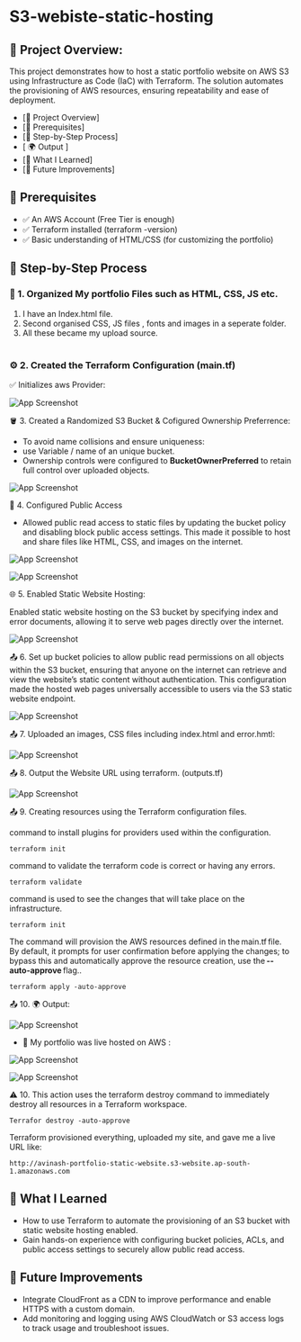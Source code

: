 # S3-webiste-static-hosting

## 📌 Project Overview:

This project demonstrates how to host a static portfolio website on AWS S3 using Infrastructure as Code (IaC) with Terraform.
The solution automates the provisioning of AWS resources, ensuring repeatability and ease of deployment.

- [📌 Project Overview]
- [🔧 Prerequisites]
- [🧱 Step-by-Step Process]
- [ 🌍 Output ]
- [🧠 What I Learned]
- [📌 Future Improvements]






## 🔧 Prerequisites

- ✅ An AWS Account (Free Tier is enough)
- ✅ Terraform installed (terraform -version)
- ✅ Basic understanding of HTML/CSS (for customizing the portfolio)

## 🧱 Step-by-Step Process

### 🥇 1. Organized My portfolio Files such as HTML, CSS, JS etc.
1. I have an Index.html file.
2. Second organised CSS, JS files , fonts and images in a seperate folder.
3. All these became my upload source.
#
### ⚙️ 2. Created the Terraform Configuration (main.tf)

✅ Initializes aws Provider:

![App Screenshot](https://github.com/AvinashSaxena17/terraform-s3-portfolio-hosting/blob/232025fc63ca61da8fe36e6e9e310ce46a335385/s3-images/s3-terraform%20provider.png)


🪣 3. Created a Randomized S3 Bucket & Cofigured Ownership Preferrence:
-  To avoid name collisions and ensure uniqueness:
-  use Variable / name of an unique bucket.
-  Ownership controls were configured to **BucketOwnerPreferred** to retain full control over uploaded objects.

![App Screenshot](https://github.com/AvinashSaxena17/terraform-s3-portfolio-hosting/blob/232025fc63ca61da8fe36e6e9e310ce46a335385/s3-images/s3-bucket-source.png)

🔐 4. Configured Public Access
- Allowed public read access to static files by updating the bucket policy and disabling block public access settings. This made it possible to host and share files like HTML, CSS, and images on the internet.

![App Screenshot](https://github.com/AvinashSaxena17/terraform-s3-portfolio-hosting/blob/232025fc63ca61da8fe36e6e9e310ce46a335385/s3-images/s3-public%20access.png)

![App Screenshot](https://github.com/AvinashSaxena17/terraform-s3-portfolio-hosting/blob/232025fc63ca61da8fe36e6e9e310ce46a335385/s3-images/s3-acl.png)


🌐 5. Enabled Static Website Hosting:

Enabled static website hosting on the S3 bucket by specifying index and error documents, allowing it to serve web pages directly over the internet.


![App Screenshot](https://github.com/AvinashSaxena17/terraform-s3-portfolio-hosting/blob/232025fc63ca61da8fe36e6e9e310ce46a335385/s3-images/s3-hosting.png)

📤 6. Set up bucket policies to allow public read permissions on all objects within the S3 bucket, ensuring that anyone on the internet can retrieve and view the website’s static content without authentication. This configuration made the hosted web pages universally accessible to users via the S3 static website endpoint.

![App Screenshot](https://github.com/AvinashSaxena17/s3-webiste-static-hosting/blob/main/images/bucket_policies.png)




📤 7. Uploaded an images, CSS files including index.html and error.hmtl:

![App Screenshot](https://github.com/AvinashSaxena17/s3-webiste-static-hosting/blob/main/images/upload%20files.png)


📤 8. Output the Website URL using terraform. (outputs.tf)

![App Screenshot](https://github.com/AvinashSaxena17/s3-webiste-static-hosting/blob/main/images/s3-output-1.png)

📤 9. Creating resources using the Terraform configuration files.

command to install plugins for providers used within the configuration.
```
terraform init
````
command to validate the terraform code is correct or having any errors.
```
terraform validate
````

command is used to see the changes that will take place on the infrastructure.

```
terraform init
````

The command will provision the AWS resources defined in the main.tf file. By default, it prompts for user confirmation before applying the changes; to bypass this and automatically approve the resource creation, use the **--auto-approve** flag..
```
terraform apply -auto-approve
```

📤 10. 🌍 Output:

![App Screenshot](https://github.com/AvinashSaxena17/s3-webiste-static-hosting/blob/main/images/out-1.png)


- 🎉 My portfolio was live hosted on AWS :

![App Screenshot](https://github.com/AvinashSaxena17/s3-webiste-static-hosting/blob/main/images/out-2.png)


![App Screenshot](https://github.com/AvinashSaxena17/s3-webiste-static-hosting/blob/main/images/out-3.png)


⚠️ 10.  This action uses the terraform destroy command to immediately destroy all resources in a Terraform workspace.

```
Terrafor destroy -auto-approve
```

Terraform provisioned everything, uploaded my site, and gave me a live URL like:

```
http://avinash-portfolio-static-website.s3-website.ap-south-1.amazonaws.com
```

## 🧠 What I Learned

- How to use Terraform to automate the provisioning of an S3 bucket with static website hosting enabled.
- Gain hands-on experience with configuring bucket policies, ACLs, and public access settings to securely allow public read access.

## 📌 Future Improvements

- Integrate CloudFront as a CDN to improve performance and enable HTTPS with a custom domain.
- Add monitoring and logging using AWS CloudWatch or S3 access logs to track usage and troubleshoot issues.

